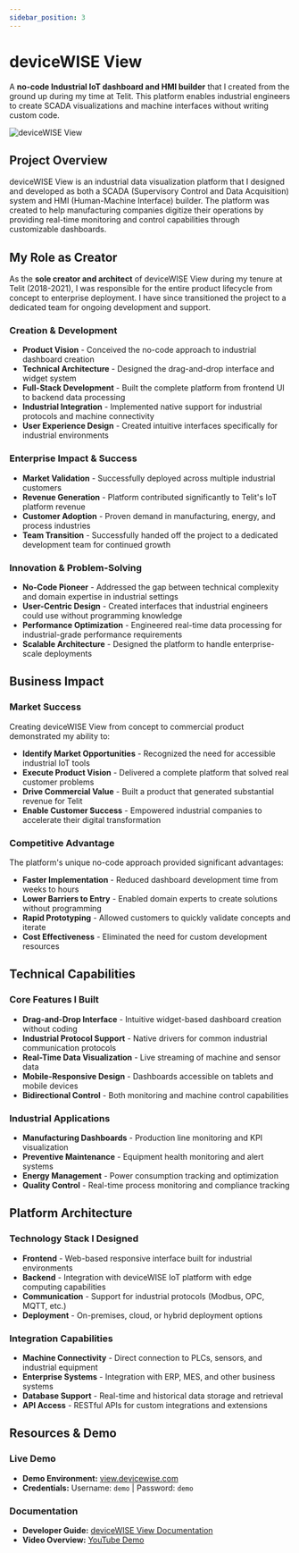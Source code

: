 ```yaml
---
sidebar_position: 3
---
```


# deviceWISE View

A **no-code Industrial IoT dashboard and HMI builder** that I created from the ground up during my time at Telit. This platform enables industrial engineers to create SCADA visualizations and machine interfaces without writing custom code.

![deviceWISE View](/assets/screenshots/chrome_EWhfXl9Ecn.png)

## Project Overview

deviceWISE View is an industrial data visualization platform that I designed and developed as both a SCADA (Supervisory Control and Data Acquisition) system and HMI (Human-Machine Interface) builder. The platform was created to help manufacturing companies digitize their operations by providing real-time monitoring and control capabilities through customizable dashboards.

## My Role as Creator

As the **sole creator and architect** of deviceWISE View during my tenure at Telit (2018-2021), I was responsible for the entire product lifecycle from concept to enterprise deployment. I have since transitioned the project to a dedicated team for ongoing development and support.

### Creation & Development
- **Product Vision** - Conceived the no-code approach to industrial dashboard creation
- **Technical Architecture** - Designed the drag-and-drop interface and widget system
- **Full-Stack Development** - Built the complete platform from frontend UI to backend data processing
- **Industrial Integration** - Implemented native support for industrial protocols and machine connectivity
- **User Experience Design** - Created intuitive interfaces specifically for industrial environments

### Enterprise Impact & Success
- **Market Validation** - Successfully deployed across multiple industrial customers
- **Revenue Generation** - Platform contributed significantly to Telit's IoT platform revenue
- **Customer Adoption** - Proven demand in manufacturing, energy, and process industries
- **Team Transition** - Successfully handed off the project to a dedicated development team for continued growth

### Innovation & Problem-Solving
- **No-Code Pioneer** - Addressed the gap between technical complexity and domain expertise in industrial settings
- **User-Centric Design** - Created interfaces that industrial engineers could use without programming knowledge
- **Performance Optimization** - Engineered real-time data processing for industrial-grade performance requirements
- **Scalable Architecture** - Designed the platform to handle enterprise-scale deployments

## Business Impact

### Market Success
Creating deviceWISE View from concept to commercial product demonstrated my ability to:
- **Identify Market Opportunities** - Recognized the need for accessible industrial IoT tools
- **Execute Product Vision** - Delivered a complete platform that solved real customer problems
- **Drive Commercial Value** - Built a product that generated substantial revenue for Telit
- **Enable Customer Success** - Empowered industrial companies to accelerate their digital transformation

### Competitive Advantage
The platform's unique no-code approach provided significant advantages:
- **Faster Implementation** - Reduced dashboard development time from weeks to hours
- **Lower Barriers to Entry** - Enabled domain experts to create solutions without programming
- **Rapid Prototyping** - Allowed customers to quickly validate concepts and iterate
- **Cost Effectiveness** - Eliminated the need for custom development resources

## Technical Capabilities

### Core Features I Built
- **Drag-and-Drop Interface** - Intuitive widget-based dashboard creation without coding
- **Industrial Protocol Support** - Native drivers for common industrial communication protocols
- **Real-Time Data Visualization** - Live streaming of machine and sensor data
- **Mobile-Responsive Design** - Dashboards accessible on tablets and mobile devices
- **Bidirectional Control** - Both monitoring and machine control capabilities

### Industrial Applications
- **Manufacturing Dashboards** - Production line monitoring and KPI visualization
- **Preventive Maintenance** - Equipment health monitoring and alert systems
- **Energy Management** - Power consumption tracking and optimization
- **Quality Control** - Real-time process monitoring and compliance tracking

## Platform Architecture

### Technology Stack I Designed
- **Frontend** - Web-based responsive interface built for industrial environments
- **Backend** - Integration with deviceWISE IoT platform with edge computing capabilities
- **Communication** - Support for industrial protocols (Modbus, OPC, MQTT, etc.)
- **Deployment** - On-premises, cloud, or hybrid deployment options

### Integration Capabilities
- **Machine Connectivity** - Direct connection to PLCs, sensors, and industrial equipment
- **Enterprise Systems** - Integration with ERP, MES, and other business systems
- **Database Support** - Real-time and historical data storage and retrieval
- **API Access** - RESTful APIs for custom integrations and extensions

## Resources & Demo

### Live Demo
- **Demo Environment:** [view.devicewise.com](https://view.devicewise.com/login?user=demo&pass=demo)
- **Credentials:** Username: `demo` | Password: `demo`

### Documentation
- **Developer Guide:** [deviceWISE View Documentation](https://docs.devicewise.com/Content/Products/GatewayDevelopersGuide/deviceWISE_View/deviceWISE-View.htm)
- **Video Overview:** [YouTube Demo](https://youtu.be/Gh3EXo6ZuYE)


